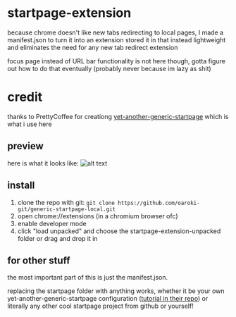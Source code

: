 # startpage-extension
because chrome doesn't like new tabs redirecting to local pages, I made a manifest.json to turn it into an extension stored it in that instead
lightweight and eliminates the need for any new tab redirect extension

focus page instead of URL bar functionality is not here though, gotta figure out how to do that eventually (probably never because im lazy as shit)

# credit
thanks to PrettyCoffee for creationg [yet-another-generic-startpage](https://github.com/PrettyCoffee/yet-another-generic-startpage) which is what i use here

## preview
here is what it looks like:
![alt text](https://github.com/oaroki-git/startpage-extension/blob/main/startpage.png)

## install
1. clone the repo with git: ```git clone https://github.com/oaroki-git/generic-startpage-local.git```
3. open chrome://extensions (in a chromium browser ofc)
4. enable developer mode
5. click "load unpacked" and choose the startpage-extension-unpacked folder or drag and drop it in

## for other stuff
the most important part of this is just the manifest.json.

replacing the startpage folder with anything works, whether it be your own yet-another-generic-startpage configuration ([tutorial in their repo](https://github.com/PrettyCoffee/yet-another-generic-startpage)) or literally any other cool startpage project from github or yourself!
